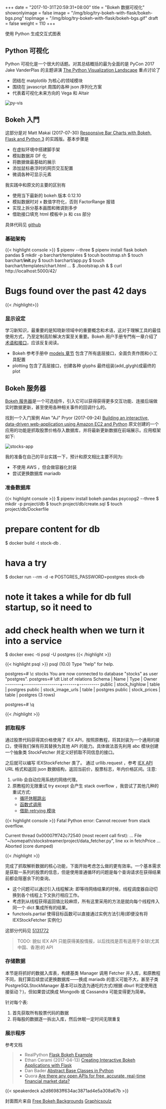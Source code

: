 +++
date = "2017-10-31T20:59:31+08:00"
title = "Bokeh 数据可视化"
showonlyimage = false
image = "/img/blog/try-bokeh-with-flask/bokeh-bgs.png"
topImage = "/img/blog/try-bokeh-with-flask/bokeh-bgs.gif"
draft = false
weight = 110
+++

使用 Python 生成交互式图表
<!--more-->

## Python 可视化

Python 可视化是一个很大的话题。对其总结概括的最为全面的是 PyCon 2017 Jake VanderPlas 的主题讲演 [The Python Visualization Landscape](https://youtu.be/FytuB8nFHPQ) 重点讨论了

- 团结在 matplotlib 为核心的领域模块
- 围绕在 javascript 周围的各种 json 序列化方案
- 代表着可视化未来方向的 Vega 和 Altair 

<img alt="py-vis" src="/img/blog/try-bokeh-with-flask/py-vis.png" class="img-responsive">

## Bokeh 入門

这部分是对 Matt Makai (2017-07-30) [Responsive Bar Charts with Bokeh, Flask and Python 3](https://www.fullstackpython.com/blog/responsive-bar-charts-bokeh-flask-python-3.html) 的实践版。基本步骤是

- 在虚拟环境中搭建脚手架
- 模拟数据并 DF 化
- 将数据做最基础的展示
- 添加鼠标悬浮时的网页交互配置
- 微调各种可显示元素

我实践中和原文的主要的区别有

- 使用当下最新的 bokeh 版本 0.12.10
- 模拟数据时对 x 数值字符化，否则 FactorRange 报错
- 实现上拆分基本画图和微调到多步
- 借助接口填充 html 模板中 js 和 css 部分

具体代码见 [github](https://github.com/wushuzh/barchart)

### 基础架构

{{< highlight console >}}
$ pipenv --three
$ pipenv install flask bokeh pandas
$ mkdir -p barchart/templates
$ tocuh bootstrap.sh
$ touch barchart/__init__.py
$ touch barchart/app.py
$ touch barchart/templates/chart.html
...
$ ./bootstrap.sh &
$ curl http://localhost:5000/42/
<!DOCTYPE html>
<html>
    <head>
        <title>Bar charts with Bokeh!</title>
    </head>
    <body>
        <h1>Bugs found over the past 42 days</h1>
    </body>
</html>

{{< /highlight>}}

### 显示设定

学习新知识，最重要的是知晓新领域中的重要概念和术语，这对于理解工具的最佳使用方式，乃至定制高阶解决方案至关重要。Bokeh 用户手册专門有一章介绍了[术语和接口](https://bokeh.pydata.org/en/latest/docs/user_guide/concepts.html)，应该反复阅读。

- Bokeh 参考手册中 [models 章节](https://bokeh.pydata.org/en/latest/docs/reference/models.html) 包含了所有底层接口，全面负责作图和小工具配置
- plotting 包含了高层接口，创建各种 glyphs 最终组装(add_glygh)成最终的 plot

## Bokeh 服务器

[Bokeh 服务器](https://bokeh.pydata.org/en/latest/docs/user_guide/server.html)是一个可选组件，引入它可以获得获得更多交互功能、连接后端做实时数据更新，甚至使用各种相关事件的回调什么的。

找到一个入门案例 Alan "AJ" Pryor (2017-09-24) [Building an interactive, data-driven web-application using Amazon EC2 and Python](http://alanpryorjr.com/2017-09-24-stockstreamer/) 原文创建的一个应用的功能是抓取股票价格存入数据库，并将最新更新数据在前端展示。应用框架如下:

<img alt="stocks-app" src="/img/blog/try-bokeh-with-flask/stocks-app.png" class="img-responsive">

我的准备在自己的平台实践一下，预计和原文相比主要不同为:

- 不使用 AWS ，但会做容器化封装
- 尝试更换数据库 mariadb

### 准备数据库

{{< highlight console >}}
$ pipenv install bokeh pandas psycopg2 --three
$ mkdir -p project/db
$ touch project/db/create.sql
$ touch project/db/Dockerfile
# prepare content for db

$ docker build -t stock-db .
# hava a try
$ docker run --rm -d -e POSTGRES_PASSWORD=postgres stock-db
<hash-id>
# note it takes a while for db full startup, so it need to 
#   add check health when we turn it into a service 

$ docker exec -ti <hash-id> psql -U postgres
{{< /highlight >}}

{{< highlight psql >}}
psql (10.0)
Type "help" for help.

postgres=# \c stocks
You are now connected to database "stocks" as user "postgres".
postgres=# \dt
              List of relations
 Schema |       Name       | Type  |  Owner   
--------+------------------+-------+----------
 public | stock_highlow    | table | postgres
 public | stock_image_urls | table | postgres
 public | stock_prices     | table | postgres
(3 rows)

postgres=# \q

{{< /highlight >}}

### 抓取程序

通过股票代码获得其价格使用了 IEX API，按照原教程，将其封装为一个通用的接口，使得我们保有将其替换为其他 API 的能力。具体做法首先利用 abc 模块创建一个抽象类 StockFetcher 并定义好抓取不同信息的接口。

之后就可以编写 IEXStockFetcher 类了。 通过 urllib.request ，参考 [IEX API](https://iextrading.com/developer/docs) URL 格式和返回 json 数据结构，返回当前价，股票标志，年内价格区间。注意:

1. urllib 会自动应用系统的网络代理。
2. 原教程的无限重试 try except 会产生 stack overflow ，我尝试了其他几种的重试方式:
    - [循环休眠跳出](https://github.com/wushuzh/stockstreamer/commit/995bfa2c73fac357c270102c59092695912b6ce7)
    - [函数式调用](https://github.com/wushuzh/stockstreamer/commit/2f6aef5011b31a7ce2b223d45f7f9bb9663045c4)
    - [借助 retrying 模块](https://github.com/wushuzh/stockstreamer/commit/54ff0d2474ec20583b91d05fd7f3a0b039745ea4)

{{< highlight console >}}
Fatal Python error: Cannot recover from stack overflow.

Current thread 0x00007ff742c72540 (most recent call first):
  ...
  File "~/somepath/stockstreamer/project/data_fetcher.py", line xx in fetchPrice
  ...
Aborted (core dumped)

{{< /highlight >}}

完成了抓取解析数据的核心功能，下面开始考虑怎么做的更有效率。一个基本需求是获取一系列的股票的信息，但是使用普通循环的问题是每个查询请求在获得结果前都会阻塞余下的查询。

- 这个问题可以通过引入线程解决: 即等待网络结果的时候，线程调度器自动切换到各个线程上下文执行相应工作。
- 考虑到从线程获得返回值比较麻烦，所有这里采用的方法是就向每个线程传入同一个 dict 集成所有的结果。
- functools.partial 使得目标函数可以直接通过实例方法引用(即便没有将 IEXStockFetcher 实例化)

这部分代码见 [5131772](https://github.com/wushuzh/stockstreamer/commit/513177294464dcf6f8f3a7a214efb927ad61c15a)

> TODO: 貌似 IEX API 只能获得美股情报，以后找找是否有适用于全球(尤其中国、香港)的 API

### 存储数据

本节是将抓好的数据入库表，构建基类 Manager 调用 Fetcher 并入库，和原教程不同，我打算后续尝试更换数据库——换成 mariadb 的意义可能不大，甚至子类 PostgreSQLStockManager 基本可以改造为通吃的方式(根据 dburl 判定使用连接驱动？)，但如果尝试换成 Mongodb 或 Cassandra 可能变得更为简单。

针对每个表:

1. 首先获取所有股票代码的数据
2. 将每股的数据逐一拆出入库，然后休眠一定时间无限重复

### 展示程序


参考文档

> - RealPython [Flask Bokeh Example](https://github.com/realpython/flask-bokeh-example/)
> - Ethan Cerami (2017-04-13) [Creating Interactive Bokeh Applications with Flask](http://biobits.org/bokeh-flask.html)
> - Dan Bader [Abstract Base Classes in Python](https://dbader.org/blog/abstract-base-classes-in-python)
> - Quora [Are there any open APIs for free, accurate, real-time financial market data?](https://www.quora.com/Are-there-any-open-APIs-for-free-accurate-real-time-financial-market-data)

{{< speakerdeck a2d86983ff634ac3871ad4e5a308a67b >}}

封面图片来自 [Free Bokeh Backgrounds](https://dribbble.com/shots/2056186-Free-Bokeh-Backgrounds) <a href="https://dribbble.com/Graphicsoulz"><i class="fa fa-dribbble" aria-hidden="true"></i> Graphicsoulz</a>
